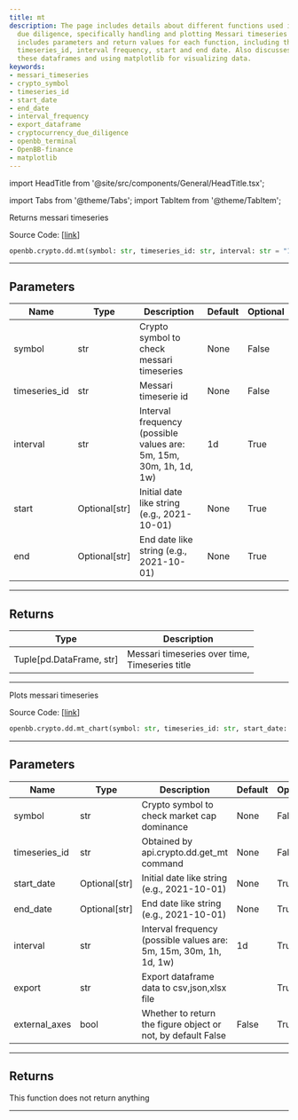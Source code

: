 ```yaml
---
title: mt
description: The page includes details about different functions used in cryptocurrency
  due diligence, specifically handling and plotting Messari timeseries data. This
  includes parameters and return values for each function, including the crypto symbol,
  timeseries_id, interval frequency, start and end date. Also discusses exporting
  these dataframes and using matplotlib for visualizing data.
keywords:
- messari_timeseries
- crypto_symbol
- timeseries_id
- start_date
- end_date
- interval_frequency
- export_dataframe
- cryptocurrency_due_diligence
- openbb_terminal
- OpenBB-finance
- matplotlib
---
```


import HeadTitle from '@site/src/components/General/HeadTitle.tsx';

<HeadTitle title="crypto.dd.mt - Reference | OpenBB SDK Docs" />

import Tabs from '@theme/Tabs';
import TabItem from '@theme/TabItem';

<Tabs>
<TabItem value="model" label="Model" default>

Returns messari timeseries

Source Code: [[link](https://github.com/OpenBB-finance/OpenBBTerminal/tree/main/openbb_terminal/cryptocurrency/due_diligence/messari_model.py#L131)]

```python wordwrap
openbb.crypto.dd.mt(symbol: str, timeseries_id: str, interval: str = "1d", start_date: Optional[str] = None, end_date: Optional[str] = None)
```

---

## Parameters

| Name | Type | Description | Default | Optional |
| ---- | ---- | ----------- | ------- | -------- |
| symbol | str | Crypto symbol to check messari timeseries | None | False |
| timeseries_id | str | Messari timeserie id | None | False |
| interval | str | Interval frequency (possible values are: 5m, 15m, 30m, 1h, 1d, 1w) | 1d | True |
| start | Optional[str] | Initial date like string (e.g., 2021-10-01) | None | True |
| end | Optional[str] | End date like string (e.g., 2021-10-01) | None | True |


---

## Returns

| Type | Description |
| ---- | ----------- |
| Tuple[pd.DataFrame, str] | Messari timeseries over time,<br/>Timeseries title |
---



</TabItem>
<TabItem value="view" label="Chart">

Plots messari timeseries

Source Code: [[link](https://github.com/OpenBB-finance/OpenBBTerminal/tree/main/openbb_terminal/cryptocurrency/due_diligence/messari_view.py#L101)]

```python wordwrap
openbb.crypto.dd.mt_chart(symbol: str, timeseries_id: str, start_date: Optional[str] = None, end_date: Optional[str] = None, interval: str = "1d", export: str = "", sheet_name: Optional[str] = None, external_axes: bool = False)
```

---

## Parameters

| Name | Type | Description | Default | Optional |
| ---- | ---- | ----------- | ------- | -------- |
| symbol | str | Crypto symbol to check market cap dominance | None | False |
| timeseries_id | str | Obtained by api.crypto.dd.get_mt command | None | False |
| start_date | Optional[str] | Initial date like string (e.g., 2021-10-01) | None | True |
| end_date | Optional[str] | End date like string (e.g., 2021-10-01) | None | True |
| interval | str | Interval frequency (possible values are: 5m, 15m, 30m, 1h, 1d, 1w) | 1d | True |
| export | str | Export dataframe data to csv,json,xlsx file |  | True |
| external_axes | bool | Whether to return the figure object or not, by default False | False | True |


---

## Returns

This function does not return anything

---



</TabItem>
</Tabs>